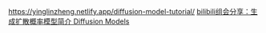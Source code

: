 https://yinglinzheng.netlify.app/diffusion-model-tutorial/
[bilibili组会分享：生成扩散概率模型简介 Diffusion Models](https://www.bilibili.com/video/BV1rW4y1Y7M5/?share_source=copy_web&vd_source=3ab58fb08fbcf9f90686847c7a48fb05)

